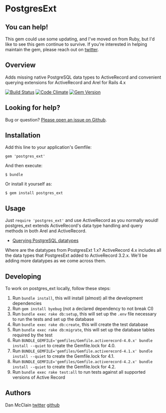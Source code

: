 # PostgresExt

## You can help!
This gem could use some updating, and I've moved on from Ruby, but I'd like to see this gem continue to survive. If you're interested in helping maintain the gem, please reach out on [twitter](https://twitter.com/_danmcclain).

## Overview

Adds missing native PostgreSQL data types to ActiveRecord and convenient querying extensions for ActiveRecord and Arel for Rails 4.x

[![Build Status](https://secure.travis-ci.org/danmcclain/postgres_ext.png?branch=master)](https://travis-ci.org/danmcclain/postgres_ext)
[![Code Climate](https://codeclimate.com/github/danmcclain/postgres_ext.png)](https://codeclimate.com/github/danmcclain/postgres_ext)
[![Gem Version](https://badge.fury.io/rb/postgres_ext.png)](https://badge.fury.io/rb/postgres_ext)

## Looking for help? ##

Bug or question?  [Please open an issue on
Github](https://github.com/danmcclain/postgres_ext/issues).
## Installation

Add this line to your application's Gemfile:

    gem 'postgres_ext'

And then execute:

    $ bundle

Or install it yourself as:

    $ gem install postgres_ext

## Usage

Just `require 'postgres_ext'` and use ActiveRecord as you normally would! postgres\_ext extends
ActiveRecord's data type handling and query methods in both Arel and
ActiveRecord.

 * [Querying PostgreSQL datatypes](docs/querying.md)

Where are the datatypes from PostgresExt 1.x? ActiveRecord 4.x includes
all the data types that PostgresExt added to ActiveRecord 3.2.x. We'll
be adding more datatypes as we come across them.

## Developing

To work on postgres\_ext locally, follow these steps:

 1. Run `bundle install`, this will install (almost) all the development
    dependencies
 2. Run `gem install byebug` (not a declared dependency to not break CI)
 3. Run `bundle exec rake db:setup`, this will set up the `.env` file necessary to run
    the tests and set up the database
 4. Run `bundle exec rake db:create`, this will create the test database
 5. Run `bundle exec rake db:migrate`, this will set up the database tables required
    by the test
 6. Run `BUNDLE_GEMFILE='gemfiles/Gemfile.activerecord-4.0.x' bundle install --quiet` to create the Gemfile.lock for 4.0.
 7. Run `BUNDLE_GEMFILE='gemfiles/Gemfile.activerecord-4.1.x' bundle install --quiet` to create the Gemfile.lock for 4.1.
 8. Run `BUNDLE_GEMFILE='gemfiles/Gemfile.activerecord-4.2.x' bundle install --quiet` to create the Gemfile.lock for 4.2.
 9. Run `bundle exec rake test:all` to run tests against all supported versions of Active Record

## Authors

Dan McClain [twitter](http://twitter.com/_danmcclain) [github](http://github.com/danmcclain)


